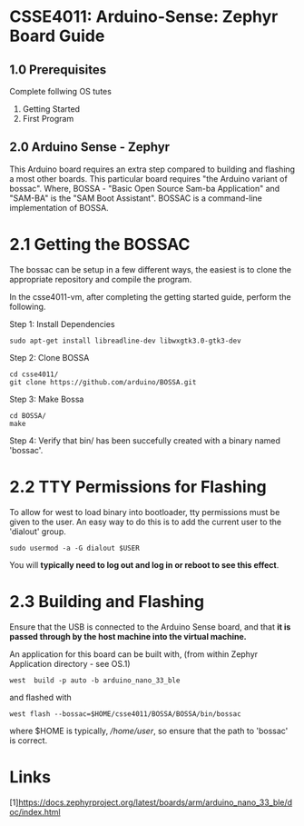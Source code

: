 # CSSE4011: Arduino-Sense: Zephyr Board Guide 

## 1.0 Prerequisites

Complete follwing OS tutes

  1. Getting Started
  2. First Program

## 2.0 Arduino Sense - Zephyr 

This Arduino board requires an extra step compared to building and flashing a most other boards. This particular board requires "the Arduino variant of bossac". Where, BOSSA - "Basic Open Source Sam-ba Application" and "SAM-BA" is the "SAM Boot Assistant". BOSSAC is a command-line implementation of BOSSA.


# 2.1 Getting the BOSSAC

The bossac can be setup in a few different ways, the easiest is to clone the appropriate repository and compile the program. 


In the csse4011-vm, after completing the getting started guide, perform the following.

Step 1: Install Dependencies
```
sudo apt-get install libreadline-dev libwxgtk3.0-gtk3-dev
```
Step 2: Clone BOSSA
```
cd csse4011/
git clone https://github.com/arduino/BOSSA.git
```
Step 3: Make Bossa
```
cd BOSSA/
make
```
Step 4: Verify that bin/ has been succefully created with a binary named 'bossac'. 


# 2.2 TTY Permissions for Flashing

To allow for west to load binary into bootloader, tty permissions must be given to the user. An easy way to do this is to add the current user to the 'dialout' group.

```
sudo usermod -a -G dialout $USER
```

You will **typically need to log out and log in or reboot to see this effect**. 

# 2.3 Building and Flashing

Ensure that the USB is connected to the Arduino Sense board, and that **it is passed through by the host machine into the virtual machine.**

An application for this board can be built with, (from within Zephyr Application directory - see OS.1)

```
west  build -p auto -b arduino_nano_33_ble
```
and flashed with

```
west flash --bossac=$HOME/csse4011/BOSSA/BOSSA/bin/bossac
```

where $HOME is typically, */home/user*, so ensure that the path to 'bossac' is correct.

# Links
[1]https://docs.zephyrproject.org/latest/boards/arm/arduino_nano_33_ble/doc/index.html
